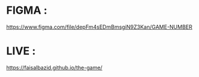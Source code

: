 # FIGMA :
https://www.figma.com/file/depFm4sEDmBmsgiN9Z3Kan/GAME-NUMBER

# LIVE :
https://faisalbazid.github.io/the-game/
